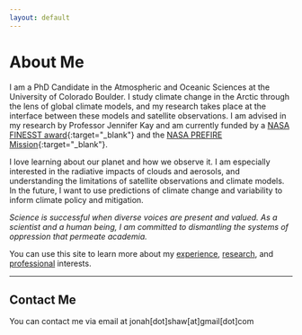 ```yaml
---
layout: default
---
```


# About Me

I am a PhD Candidate in the Atmospheric and Oceanic Sciences at the University of Colorado Boulder. I study climate change in the Arctic through the lens of global climate models, and my research takes place at the interface between these models and satellite observations. I am advised in my research by Professor Jennifer Kay and am currently funded by a [NASA FINESST award](https://nspires.nasaprs.com/external/viewrepositorydocument/cmdocumentid=887035/solicitationId=%7B87947100-56AE-C4DC-C511-0349862D658A%7D/viewSolicitationDocument=1/FINESST-21%20Earth%20Science%20Division%20Selections%20June%2030%202022.pdf){:target="_blank"} and the [NASA PREFIRE Mission](https://prefire.ssec.wisc.edu/){:target="_blank"}.

I love learning about our planet and how we observe it. I am especially interested in the radiative impacts of clouds and aerosols, and understanding the limitations of satellite observations and climate models. In the future, I want to use predictions of climate change and variability to inform climate policy and mitigation.

*Science is successful when diverse voices are present and valued. As a scientist and a human being, I am committed to dismantling the systems of oppression that permeate academia.*

You can use this site to learn more about my [experience](./resume_cv_page.html), [research](./research_page.html), and [professional](./professional_page.html) interests.

* * *

## Contact Me
You can contact me via email at jonah[dot]shaw[at]gmail[dot]com
